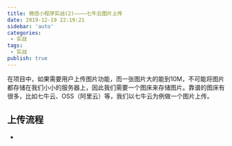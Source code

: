 ```yaml
--- 
title: 微信小程序实战(2)————七牛云图片上传
date: 2019-12-19 22:19:21
sidebar: 'auto'
categories: 
 - 实战
tags: 
 - 实战
publish: true
---
```


在项目中，如果需要用户上传图片功能，而一张图片大的能到10M，不可能将图片都存储在我们小小的服务器上，因此我们需要一个图床来存储图片。靠谱的图床有很多，比如七牛云、OSS（阿里云）等，我们以七牛云为例做一个图片上传。

## 上传流程

- 

